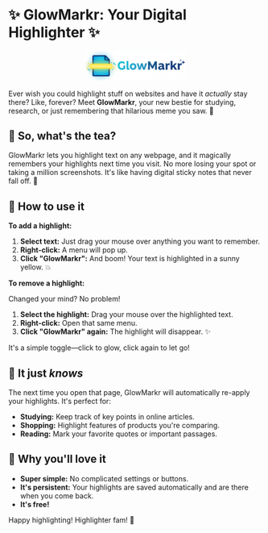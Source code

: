 # ✨ GlowMarkr: Your Digital Highlighter ✨

<div align="center">
  <img src="./glowmarkr-logo.png" alt="GlowMarkr Logo" width="200"/>
</div>

Ever wish you could highlight stuff on websites and have it *actually* stay there? Like, forever? Meet **GlowMarkr**, your new bestie for studying, research, or just remembering that hilarious meme you saw. 📝

## 🤔 So, what's the tea?

GlowMarkr lets you highlight text on any webpage, and it magically remembers your highlights next time you visit. No more losing your spot or taking a million screenshots. It's like having digital sticky notes that never fall off. 📌

## 🚀 How to use it

**To add a highlight:**

1.  **Select text:** Just drag your mouse over anything you want to remember.
2.  **Right-click:** A menu will pop up.
3.  **Click "GlowMarkr":** And boom! Your text is highlighted in a sunny yellow. 💥

**To remove a highlight:**

Changed your mind? No problem!

1.  **Select the highlight:** Drag your mouse over the highlighted text.
2.  **Right-click:** Open that same menu.
3.  **Click "GlowMarkr" again:** The highlight will disappear. ✨

It's a simple toggle—click to glow, click again to let go!

## 🧠 It just *knows*

The next time you open that page, GlowMarkr will automatically re-apply your highlights. It's perfect for:

*   **Studying:** Keep track of key points in online articles.
*   **Shopping:** Highlight features of products you're comparing.
*   **Reading:** Mark your favorite quotes or important passages.

## 💖 Why you'll love it

*   **Super simple:** No complicated settings or buttons.
*   **It's persistent:** Your highlights are saved automatically and are there when you come back.
*   **It's free!**

Happy highlighting! Highlighter fam! 🎉
